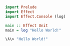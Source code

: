 ```haskell
import Prelude 
import Effect 
import Effect.Console (log)

main :: Effect Unit
main = log "Hello World!"
```

```bash
\λ\> "Hello World!"
```